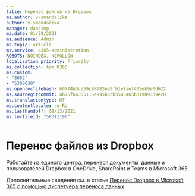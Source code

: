 ```yaml
---
title: Перенос файлов из Dropbox
ms.author: v-smandalika
author: v-smandalika
manager: dansimp
ms.date: 01/29/2021
ms.audience: Admin
ms.topic: article
ms.service: o365-administration
ROBOTS: NOINDEX, NOFOLLOW
localization_priority: Priority
ms.collection: Adm_O365
ms.custom:
- "8002"
- "5300030"
ms.openlocfilehash: b0774b3ce59c98f83ea9fb1efaef409eb9e0d622
ms.sourcegitcommit: ab75f66355116e995b3cb5505465b31989339e28
ms.translationtype: HT
ms.contentlocale: ru-RU
ms.lasthandoff: 08/13/2021
ms.locfileid: "58311196"
---
```

# <a name="migrate-files-from-dropbox"></a>Перенос файлов из Dropbox

Работайте из единого центра, перенеся документы, данные и пользователей Dropbox в OneDrive, SharePoint и Teams в Microsoft 365.

Дополнительные сведения см. в статье [Перенос Dropbox в Microsoft 365 с помощью диспетчера переноса данных](https://docs.microsoft.com/sharepointmigration/mm-dropbox-overview).

